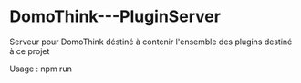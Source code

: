 # DomoThink---PluginServer
Serveur pour DomoThink déstiné à contenir l'ensemble des plugins destiné à ce projet

Usage : npm run
